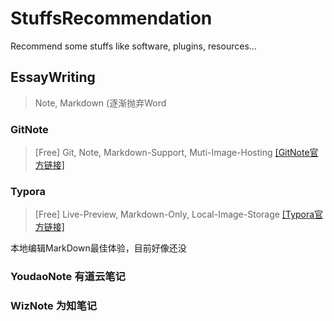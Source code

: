 # StuffsRecommendation
 Recommend some stuffs like software, plugins, resources...

## EssayWriting

> Note, Markdown (逐渐抛弃Word

### GitNote
> [Free] Git, Note, Markdown-Support, Muti-Image-Hosting
> [[GitNote官方链接]](https://gitnoteapp.com/)

### Typora
> [Free] Live-Preview, Markdown-Only, Local-Image-Storage
> [[Typora官方链接]](https://typora.io)

本地编辑MarkDown最佳体验，目前好像还没

### YoudaoNote 有道云笔记

### WizNote 为知笔记